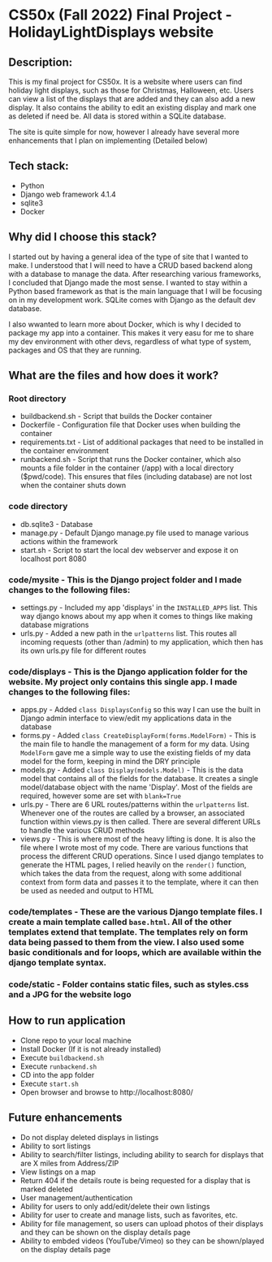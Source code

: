 # CS50x (Fall 2022) Final Project - HolidayLightDisplays website

## Description:

This is my final project for CS50x. It is a website where users can find holiday light displays, such as those for Christmas, Halloween, etc. Users can view a list of the displays that are added and they can also add a new display. It also contains the ability to edit an existing display and mark one as deleted if need be. All data is stored within a SQLite database.

The site is quite simple for now, however I already have several more enhancements that I plan on implementing (Detailed below)

## Tech stack:

- Python
- Django web framework 4.1.4
- sqlite3
- Docker

## Why did I choose this stack?

I started out by having a general idea of the type of site that I wanted to make. I understood that I will need to have a CRUD based backend along with a database to manage the data. After researching various frameworks, I concluded that Django made the most sense. I wanted to stay within a Python based framework as that is the main language that I will be focusing on in my development work. SQLite comes with Django as the default dev database.

I also wwanted to learn more about Docker, which is why I decided to package my app into a container. This makes it very easu for me to share my dev environment with other devs, regardless of what type of system, packages and OS that they are running.

## What are the files and how does it work?

### Root directory

* buildbackend.sh - Script that builds the Docker container
* Dockerfile - Configuration file that Docker uses when building the container
* requirements.txt - List of additional packages that need to be installed in the container environment
* runbackend.sh - Script that runs the Docker container, which also mounts a file folder in the container (/app) with a local directory ($pwd/code). This ensures that files (including database) are not lost when the container shuts down

### code directory

* db.sqlite3 - Database
* manage.py - Default Django manage.py file used to manage various actions within the framework
* start.sh - Script to start the local dev webserver and expose it on localhost port 8080

### code/mysite - This is the Django project folder and I made changes to the following files:

* settings.py - Included my app 'displays' in the ``INSTALLED_APPS`` list. This way django knows about my app when it comes to things like making database migrations
* urls.py - Added a new path in the ``urlpatterns`` list. This routes all incoming requests (other than /admin) to my application, which then has its own urls.py file for different routes

### code/displays - This is the Django application folder for the website. My project only contains this single app. I made changes to the following files:

* apps.py - Added ``class DisplaysConfig`` so this way I can use the built in Django admin interface to view/edit my applications data in the database
* forms.py - Added ``class CreateDisplayForm(forms.ModelForm)`` - This is the main file to handle the management of a form for my data. Using ``ModelForm`` gave me a simple way to use the existing fields of my data model for the form, keeping in mind the DRY principle
* models.py - Added ``class Display(models.Model)`` - This is the data model that contains all of the fields for the database. It creates a single model/database object with the name 'Display'. Most of the fields are required, however some are set with ``blank=True``
* urls.py - There are 6 URL routes/patterns within the ``urlpatterns`` list. Whenever one of the routes are called by a browser, an associated function within views.py is then called. There are several different URLs to handle the various CRUD methods
* views.py - This is where most of the heavy lifting is done. It is also the file where I wrote most of my code. There are various functions that process the different CRUD operations. Since I used django templates to generate the HTML pages, I relied heavily on the ``render()`` function, which takes the data from the request, along with some additional context from form data and passes it to the template, where it can then be used as needed and output to HTML

### code/templates - These are the various Django template files. I create a main template called ``base.html``. All of the other templates extend that template. The templates rely on form data being passed to them from the view. I also used some basic conditionals and for loops, which are available within the django template syntax.

### code/static - Folder contains static files, such as styles.css and a JPG for the website logo

## How to run application

* Clone repo to your local machine
* Install Docker (If it is not already installed)
* Execute ``buildbackend.sh``
* Execute ``runbackend.sh``
* CD into the app folder
* Execute ``start.sh``
* Open browser and browse to http://localhost:8080/

## Future enhancements

* Do not display deleted displays in listings
* Ability to sort listings
* Ability to search/filter listings, including ability to search for displays that are X miles from Address/ZIP
* View listings on a map
* Return 404 if the details route is being requested for a display that is marked deleted
* User management/authentication
* Ability for users to only add/edit/delete their own listings
* Ability for user to create and manage lists, such as favorites, etc.
* Ability for file management, so users can upload photos of their displays and they can be shown on the display details page
* Ability to embded videos (YouTube/Vimeo) so they can be shown/played on the display details page
